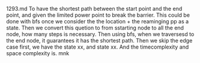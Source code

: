 1293.md
To have the shortest path between the start point and the end point, and given the limited power point to break the barrier. This could be done with bfs once we consider the the location + the reaminging pp as a state. Then we convert this quetion to from sstarting node to all the end node, how many steps is necessary. Then using bfs, when we traversesd to the end node, it guarantees it has the shortest path. 
Then we skip the edge case first, we have the state xx, and state xx. And the timecomplexity and space complexity is. mnk